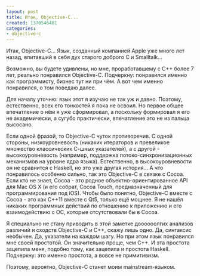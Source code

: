 ```yaml
---
layout: post
title: Итак, Objective-C...
created: 1370546481
categories:
- objective-c
---
```

Итак, Objective-C... Язык, созданный компанией Apple уже много лет назад, впитавший в себя дух старого доброго C и Smalltalk...

Возможно, вы будете удивлены, но мне, проработавшему с С++ более 7 лет, реально понравился Objective-C. Подчеркну: понравился именно как программисту, бизнес тут ни при чём. А вот чем именно понравился, о том поведаю далее.

Для началу уточню: язык этот я изучаю не так уж и давно. Поэтому, естественно, всех его тонкостей я пока не освоил. Но первое общее впечатление о нём я уже сформировал, а поскольку формировал я его не академически, а сугубо практически, впечатление это не из пальца высосано.

Если одной фразой, то Objective-C чуток противоречив. С одной стороны, низкоуровневость (никаких итераторов и превеликое множество классических С-шных указателей), а с другой - высокоуровневость (например, поддержка потоко-синхронизационных механизмов на уровне ядра языка). Естественно, в высокоуровневости он не сравнится с Haskell, но это уже другая история... А что понравилось особенно сильно, так это Objective-C в связке с Cocoa. Если кто не знает, Cocoa - это родное объектно-ориентированное API для Mac OS X (и его собрат, Cocoa Touch, предназначенный для программирования под iOS). Чтобы было понятно, Objective-C вместе с Cocoa - это как С++11 вместе с Qt5, только ещё мощнее. Я не нашёл никаких программных действий по отношению к приложению и его взаимодействию с ОС, которые отсутствовали бы в Cocoa.

Я специально не стану приводить в этой заметке доооооолгих анализов различий и сходств Objective-C и C++, скажу лишь одно. Да, синтаксис необычен. Да, указатели на каждом шагу. Но при этом язык понравился мне своей простотой. Он значительно проще, чем С++. И эта простота зацепила меня, подобно тому, как зацепила и простота Haskell. Подчеркну: это именно простота, а вовсе не примитивизм.

Поэтому, вероятно, Objective-C станет моим mainstream-языком.
